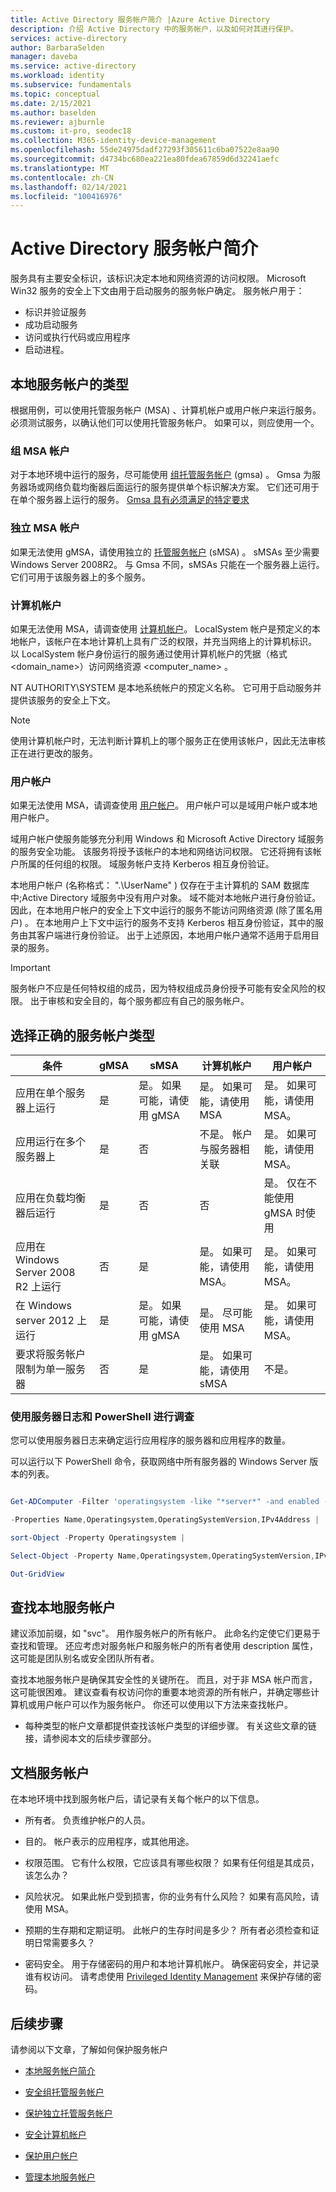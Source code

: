 ```yaml
---
title: Active Directory 服务帐户简介 |Azure Active Directory
description: 介绍 Active Directory 中的服务帐户，以及如何对其进行保护。
services: active-directory
author: BarbaraSelden
manager: daveba
ms.service: active-directory
ms.workload: identity
ms.subservice: fundamentals
ms.topic: conceptual
ms.date: 2/15/2021
ms.author: baselden
ms.reviewer: ajburnle
ms.custom: it-pro, seodec18
ms.collection: M365-identity-device-management
ms.openlocfilehash: 55de24975dadf27293f305611c6ba07522e8aa90
ms.sourcegitcommit: d4734bc680ea221ea80fdea67859d6d32241aefc
ms.translationtype: MT
ms.contentlocale: zh-CN
ms.lasthandoff: 02/14/2021
ms.locfileid: "100416976"
---
```

# <a name="introduction-to-active-directory-service-accounts"></a>Active Directory 服务帐户简介

服务具有主要安全标识，该标识决定本地和网络资源的访问权限。 Microsoft Win32 服务的安全上下文由用于启动服务的服务帐户确定。 服务帐户用于：
* 标识并验证服务
* 成功启动服务
* 访问或执行代码或应用程序
* 启动进程。 

## <a name="types-of-on-premises-service-accounts"></a>本地服务帐户的类型

根据用例，可以使用托管服务帐户 (MSA) 、计算机帐户或用户帐户来运行服务。 必须测试服务，以确认他们可以使用托管服务帐户。 如果可以，则应使用一个。

### <a name="group-msa-accounts"></a>组 MSA 帐户

对于本地环境中运行的服务，尽可能使用 [组托管服务帐户](service-accounts-group-managed.md) (gmsa) 。 Gmsa 为服务器场或网络负载均衡器后面运行的服务提供单个标识解决方案。 它们还可用于在单个服务器上运行的服务。 [Gmsa 具有必须满足的特定要求](https://docs.microsoft.com/windows-server/security/group-managed-service-accounts/getting-started-with-group-managed-service-accounts)

### <a name="standalone-msa-accounts"></a>独立 MSA 帐户

如果无法使用 gMSA，请使用独立的 [托管服务帐户](service-accounts-standalone-managed.md) (sMSA) 。 sMSAs 至少需要 Windows Server 2008R2。 与 Gmsa 不同，sMSAs 只能在一个服务器上运行。 它们可用于该服务器上的多个服务。

### <a name="computer-account"></a>计算机帐户

如果无法使用 MSA，请调查使用 [计算机帐户](service-accounts-computer.md)。 LocalSystem 帐户是预定义的本地帐户，该帐户在本地计算机上具有广泛的权限，并充当网络上的计算机标识。   
以 LocalSystem 帐户身份运行的服务通过使用计算机帐户的凭据（格式 <domain_name>）访问网络资源 \<computer_name> 。

NT AUTHORITY\SYSTEM 是本地系统帐户的预定义名称。 它可用于启动服务并提供该服务的安全上下文。

> [!NOTE]
> 使用计算机帐户时，无法判断计算机上的哪个服务正在使用该帐户，因此无法审核正在进行更改的服务。 

### <a name="user-account"></a>用户帐户

如果无法使用 MSA，请调查使用 [用户帐户](service-accounts-user-on-premises.md)。 用户帐户可以是域用户帐户或本地用户帐户。

域用户帐户使服务能够充分利用 Windows 和 Microsoft Active Directory 域服务的服务安全功能。 该服务将授予该帐户的本地和网络访问权限。 它还将拥有该帐户所属的任何组的权限。 域服务帐户支持 Kerberos 相互身份验证。

本地用户帐户 (名称格式： ".\UserName" ) 仅存在于主计算机的 SAM 数据库中;Active Directory 域服务中没有用户对象。 域不能对本地帐户进行身份验证。 因此，在本地用户帐户的安全上下文中运行的服务不能访问网络资源 (除了匿名用户) 。 在本地用户上下文中运行的服务不支持 Kerberos 相互身份验证，其中的服务由其客户端进行身份验证。 出于上述原因，本地用户帐户通常不适用于启用目录的服务。

> [!IMPORTANT]
> 服务帐户不应是任何特权组的成员，因为特权组成员身份授予可能有安全风险的权限。 出于审核和安全目的，每个服务都应有自己的服务帐户。

## <a name="choose-the-right-type-of-service-account"></a>选择正确的服务帐户类型


| 条件| gMSA| sMSA| 计算机帐户| 用户帐户 |
| - | - | - | - | - |
| 应用在单个服务器上运行| 是| 是。 如果可能，请使用 gMSA| 是。 如果可能，请使用 MSA| 是。 如果可能，请使用 MSA。 |
| 应用运行在多个服务器上| 是| 否| 不是。 帐户与服务器相关联| 是。 如果可能，请使用 MSA。 |
| 应用在负载均衡器后运行| 是| 否| 否| 是。 仅在不能使用 gMSA 时使用 |
| 应用在 Windows Server 2008 R2 上运行| 否| 是| 是。 如果可能，请使用 MSA。| 是。 如果可能，请使用 MSA。 |
| 在 Windows server 2012 上运行| 是| 是。 如果可能，请使用 gMSA| 是。 尽可能使用 MSA| 是。 如果可能，请使用 MSA。 |
| 要求将服务帐户限制为单一服务器| 否| 是| 是。 如果可能，请使用 sMSA| 不是。 |


 

### <a name="use-server-logs-and-powershell-to-investigate"></a>使用服务器日志和 PowerShell 进行调查

您可以使用服务器日志来确定运行应用程序的服务器和应用程序的数量。

可以运行以下 PowerShell 命令，获取网络中所有服务器的 Windows Server 版本的列表。 

```PowerShell

Get-ADComputer -Filter 'operatingsystem -like "*server*" -and enabled -eq "true"' `

-Properties Name,Operatingsystem,OperatingSystemVersion,IPv4Address |

sort-Object -Property Operatingsystem |

Select-Object -Property Name,Operatingsystem,OperatingSystemVersion,IPv4Address |

Out-GridView

```

## <a name="find-on-premises-service-accounts"></a>查找本地服务帐户

建议添加前缀，如 "svc"。 用作服务帐户的所有帐户。 此命名约定使它们更易于查找和管理。 还应考虑对服务帐户和服务帐户的所有者使用 description 属性，这可能是团队别名或安全团队所有者。

查找本地服务帐户是确保其安全性的关键所在。 而且，对于非 MSA 帐户而言，这可能很困难。 建议查看有权访问你的重要本地资源的所有帐户，并确定哪些计算机或用户帐户可以作为服务帐户。 你还可以使用以下方法来查找帐户。

* 每种类型的帐户文章都提供查找该帐户类型的详细步骤。 有关这些文章的链接，请参阅本文的后续步骤部分。

## <a name="document-service-accounts"></a>文档服务帐户

在本地环境中找到服务帐户后，请记录有关每个帐户的以下信息。 

* 所有者。 负责维护帐户的人员。

* 目的。 帐户表示的应用程序，或其他用途。 

* 权限范围。 它有什么权限，它应该具有哪些权限？ 如果有任何组是其成员，该怎么办？

* 风险状况。 如果此帐户受到损害，你的业务有什么风险？ 如果有高风险，请使用 MSA。

* 预期的生存期和定期证明。 此帐户的生存时间是多少？ 所有者必须检查和证明日常需要多久？

* 密码安全。 用于存储密码的用户和本地计算机帐户。 确保密码安全，并记录谁有权访问。 请考虑使用 [Privileged Identity Management](../privileged-identity-management/pim-configure.md) 来保护存储的密码。 

  

## <a name="next-steps"></a>后续步骤

请参阅以下文章，了解如何保护服务帐户

* [本地服务帐户简介](service-accounts-on-premises.md)

* [安全组托管服务帐户](service-accounts-group-managed.md)

* [保护独立托管服务帐户](service-accounts-standalone-managed.md)

* [安全计算机帐户](service-accounts-computer.md)

* [保护用户帐户](service-accounts-user-on-premises.md)

* [管理本地服务帐户](service-accounts-govern-on-premises.md)

 